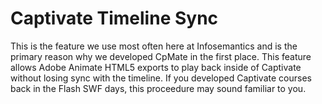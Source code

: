 # Captivate Timeline Sync
This is the feature we use most often here at Infosemantics and is the primary reason why we developed CpMate in the first place.
This feature allows Adobe Animate HTML5 exports to play back inside of Captivate without losing sync with the timeline. If you developed Captivate courses back in the Flash SWF days, this proceedure may sound familiar to you.
